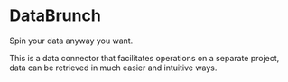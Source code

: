 # DataBrunch
Spin your data anyway you want.

This is a data connector that facilitates operations on a separate project, data can be retrieved in much easier and intuitive ways.
